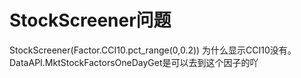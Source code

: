 # StockScreener问题

StockScreener(Factor.CCI10.pct_range(0,0.2)) 为什么显示CCI10没有。 
DataAPI.MktStockFactorsOneDayGet是可以去到这个因子的吖